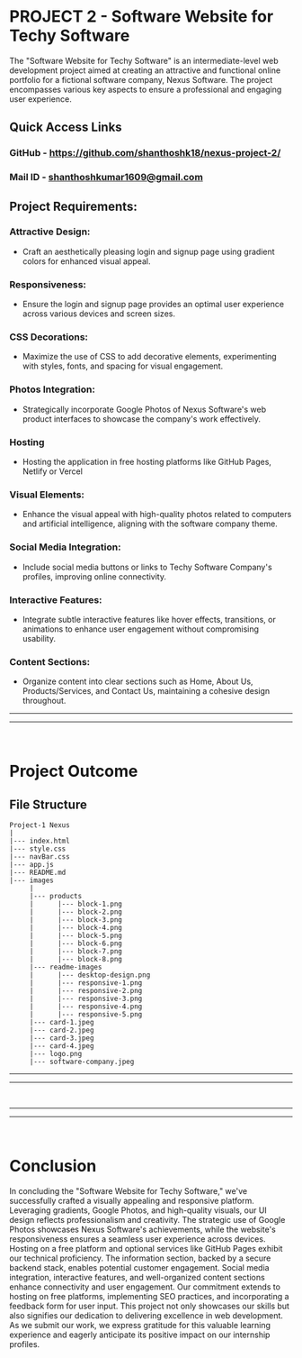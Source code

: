 # PROJECT 2 - Software Website for Techy Software

The "Software Website for Techy Software" is an intermediate-level web development project aimed at creating an attractive and functional online portfolio for a fictional software company, Nexus Software. The project encompasses various key aspects to ensure a professional and engaging user experience.


## Quick Access Links
### GitHub - https://github.com/shanthoshk18/nexus-project-2/
### Mail ID - shanthoshkumar1609@gmail.com

## Project Requirements:

### Attractive Design:
- Craft an aesthetically pleasing login and signup page using gradient colors for enhanced visual appeal.
### Responsiveness:
- Ensure the login and signup page provides an optimal user experience across various devices and screen sizes.
### CSS Decorations:
- Maximize the use of CSS to add decorative elements, experimenting with styles, fonts, and spacing for visual engagement.
### Photos Integration:
- Strategically incorporate Google Photos of Nexus Software's web product interfaces to showcase the company's work effectively.
### Hosting
- Hosting the application in free hosting platforms like GitHub Pages, Netlify or Vercel
### Visual Elements:
- Enhance the visual appeal with high-quality photos related to computers and artificial intelligence, aligning with the software company theme.
### Social Media Integration:
- Include social media buttons or links to Techy Software Company's profiles, improving online connectivity.
### Interactive Features:
- Integrate subtle interactive features like hover effects, transitions, or animations to enhance user engagement without compromising usability.
### Content Sections:
- Organize content into clear sections such as Home, About Us, Products/Services, and Contact Us, maintaining a cohesive design throughout.

---
---
<br/>

# Project Outcome

## File Structure
```
Project-1 Nexus
|
|--- index.html
|--- style.css
|--- navBar.css
|--- app.js
|--- README.md
|--- images
     |
     |--- products
     |      |--- block-1.png
     |      |--- block-2.png
     |      |--- block-3.png
     |      |--- block-4.png
     |      |--- block-5.png
     |      |--- block-6.png
     |      |--- block-7.png
     |      |--- block-8.png
     |--- readme-images
     |      |--- desktop-design.png
     |      |--- responsive-1.png
     |      |--- responsive-2.png
     |      |--- responsive-3.png
     |      |--- responsive-4.png
     |      |--- responsive-5.png
     |--- card-1.jpeg
     |--- card-2.jpeg
     |--- card-3.jpeg
     |--- card-4.jpeg
     |--- logo.png
     |--- software-company.jpeg
```

---
---
</br>


---
---
<br/>

# Conclusion

In concluding the "Software Website for Techy Software," we've successfully crafted a visually appealing and responsive platform. Leveraging gradients, Google Photos, and high-quality visuals, our UI design reflects professionalism and creativity. The strategic use of Google Photos showcases Nexus Software's achievements, while the website's responsiveness ensures a seamless user experience across devices.
Hosting on a free platform and optional services like GitHub Pages exhibit our technical proficiency. The information section, backed by a secure backend stack, enables potential customer engagement. Social media integration, interactive features, and well-organized content sections enhance connectivity and user engagement.
Our commitment extends to hosting on free platforms, implementing SEO practices, and incorporating a feedback form for user input. This project not only showcases our skills but also signifies our dedication to delivering excellence in web development. As we submit our work, we express gratitude for this valuable learning experience and eagerly anticipate its positive impact on our internship profiles.

